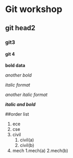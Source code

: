 # Git workshop
## git head2
### git3
#### git 4

**bold data**

_another bold_

*italic format*

_another italic format_

_**italic and bold**_

##order list
1. ece
2. cse
3. civil
      1. civil(a)
      2. civil(b)
4. mech
     1.mech(a)
     2.mech(b)
